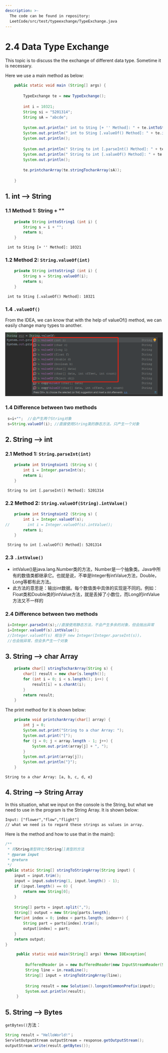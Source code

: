 ```yaml
---
description: >-
  The code can be found in repository:
  LeetCode/src/test/typeexchange/TypeExchange.java
---
```


# 2.4 Data Type Exchange

This topic is to discuss the the exchange of different data type. Sometime it is necessary.

Here we use a main method as below:

```java
    public static void main (String[] args) {

        TypeExchange te = new TypeExchange();

        int i = 10321;
        String si = "5201314";
        String sA = "abcde";

        System.out.println(" int to Sting [+ '' Method]: " + te.intToString1(i));
        System.out.println(" int to Sting [.valueOf() Method]: " + te.intToString2(i));
        System.out.println();

        System.out.println(" String to int [.parseInt() Method]: " + te.StringToint1(si));
        System.out.println(" String to int [.valueOf() Method]: " + te.StringToint2(si));
        System.out.println();

        te.printcharArray(te.stringTocharArray(sA));

    }
```

## 1. int --&gt; String

### 1.1 Method 1: String + ""

```java
    private String inttoString1 (int i) {
        String s = i + "";
        return s;
    }
```

```text
 int to Sting [+ '' Method]: 10321
```

### 1.2 Method 2: `String.valueOf(int)`

```java
    private String inttoString2 (int i) {
        String s = String.valueOf(i);
        return s;
    }
```

```text
 int to Sting [.valueOf() Method]: 10321
```

### 1.4 `.valueOf()`

From the IDEA, we can know that with the help of valueOf\(\) method, we can easily change many types to another.

![](../.gitbook/assets/image%20%2830%29.png)

### 1.4 Difference between two methods

```java
 s=i+"";  //会产生两个String对象
 s=String.valueOf(i); //直接使用String类的静态方法，只产生一个对象
```

## 2. String --&gt; int

### 2.1 Method 1: `String.parseInt(int)`

```java
    private int Stringtoint1 (String s) {
        int i = Integer.parseInt(s);
        return i;
    }
```

```text
 String to int [.parseInt() Method]: 5201314
```

### 2.2 Method 2: `String.valueOf(String).intValue()`

```java
    private int Stringtoint2 (String s) {
        int i = Integer.valueOf(s);
//        int i = Integer.valueOf(s).intValue();
        return i;
    }
```

```text
 String to int [.valueOf() Method]: 5201314
```

### 2.3 `.intValue()`

*  intValue\(\)是java.lang.Number类的方法，Number是一个抽象类。Java中所有的数值类都继承它。也就是说，不单是Integer有intValue方法，Double，Long等都有此方法。
*  此方法的意思是：输出int数据。每个数值类中具体的实现是不同的。例如：  Float类和Double类的intValue方法，就是丢掉了小数位，而Long的intValue方法又不一样的

### 2.4 Difference between two methods

```java
 i=Integer.parseInt(s);//直接使用静态方法，不会产生多余的对象，但会抛出异常
 i=Integer.valueOf(s).intValue();
 //Integer.valueOf(s) 相当于 new Integer(Integer.parseInt(s))，
 //也会抛异常，但会多产生一个对象
```

## 3. String --&gt; char Array

```java
    private char[] stringTocharArray(String s) {
        char[] result = new char[s.length()];
        for (int i = 0; i < s.length(); i++) {
            result[i] = s.charAt(i);
        }
        return result;
    }
```

The print method for it is shown below:

```java
    private void printcharArray(char[] array) {
        int j = 0;
        System.out.print("String to a char Array: ");
        System.out.print("[");
        for (j = 0; j < array.length - 1; j++) {
            System.out.print(array[j] + ", ");
        }
        System.out.print(array[j]);
        System.out.println("}");
    }
```

```text
String to a char Array: [a, b, c, d, e}
```

## 4. String --&gt; String Array

In this situation, what we input on the console is the String, but what we need to use in the program is the String Array. It is shown below:

```text
Input: ["flower","flow","flight"] 
// what we need is to regard these strings as values in array.
```

Here is the method and how to use that in the main\(\):

```java
/**
 * 将String类型转化为String[]类型的方法
 * @param input
 * @return
 */
public static String[] stringToStringArray(String input) {
    input = input.trim();
    input = input.substring(1, input.length() - 1);
    if (input.length() == 0) {
        return new String[0];
    }

    String[] parts = input.split(",");
    String[] output = new String[parts.length];
    for(int index = 0; index < parts.length; index++) {
        String part = parts[index].trim();
        output[index] = part;
    }
    return output;
}
```

```java
     public static void main(String[] args) throws IOException{

         BufferedReader in = new BufferedReader(new InputStreamReader(System.in));
         String line = in.readLine();
         String[] input = stringToStringArray(line);

         String result = new Solution().longestCommonPrefix(input);
         System.out.println(result);
     }
```

## 5. String --&gt; Bytes

`getBytes()`方法：

```java
String result = "HelloWorld!"；
ServletOutputStream outputStream = response.getOutputStream();
outputStream.write(result.getBytes());
```

